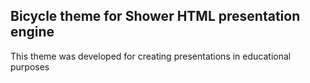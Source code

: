 Bicycle theme for Shower HTML presentation engine
---
This theme was developed for creating presentations in educational purposes
